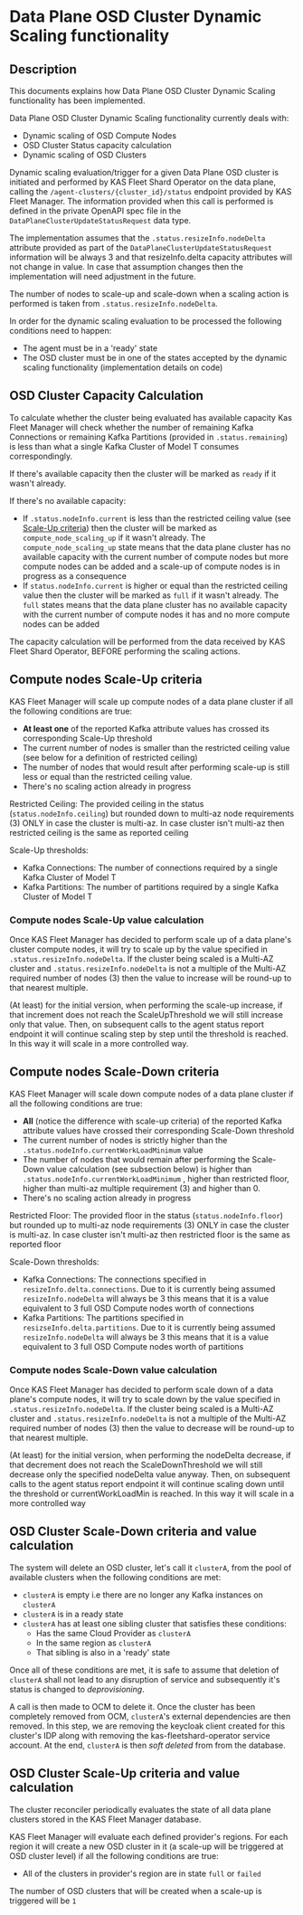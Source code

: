 # Data Plane OSD Cluster Dynamic Scaling functionality

## Description

This documents explains how Data Plane OSD Cluster Dynamic Scaling functionality
has been implemented.

Data Plane OSD Cluster Dynamic Scaling functionality currently deals with:
* Dynamic scaling of OSD Compute Nodes
* OSD Cluster Status capacity calculation
* Dynamic scaling of OSD Clusters

Dynamic scaling evaluation/trigger for a given Data Plane OSD cluster is
initiated and performed by KAS Fleet Shard Operator on the data plane, calling
the `/agent-clusters/{cluster_id}/status` endpoint provided by KAS Fleet Manager.
The information provided when this call is performed is defined in the private
OpenAPI spec file in the `DataPlaneClusterUpdateStatusRequest` data type.

The implementation assumes that the `.status.resizeInfo.nodeDelta` attribute
provided as part of the `DataPlaneClusterUpdateStatusRequest` information
will be always 3 and that resizeInfo.delta capacity attributes will not change
in value. In case that assumption changes then the implementation will need
adjustment in the future.

The number of nodes to scale-up and scale-down when a scaling action is performed
is taken from `.status.resizeInfo.nodeDelta`.

In order for the dynamic scaling evaluation to be processed the following conditions
need to happen:
* The agent must be in a 'ready' state
* The OSD cluster must be in one of the states accepted by the dynamic scaling
  functionality (implementation details on code)

## OSD Cluster Capacity Calculation

To calculate whether the cluster being evaluated has available capacity
Kas Fleet Manager will check whether the number of remaining Kafka Connections
or remaining Kafka Partitions (provided in `.status.remaining`) is less than
what a single Kafka Cluster of Model T consumes correspondingly.

If there's available capacity then the cluster will be marked as `ready` if it
wasn't already.

If there's no available capacity:
* If `.status.nodeInfo.current` is less than the restricted ceiling
  value (see [Scale-Up criteria](#scale-up-criteria)) then the cluster will be
  marked as `compute_node_scaling_up` if it wasn't already. The
  `compute_node_scaling_up` state means that the data plane cluster has no
  available capacity with the current number of compute nodes but more compute
  nodes can be added and a scale-up of compute nodes is in progress as a
  consequence
* If `status.nodeInfo.current` is higher or equal than the restricted ceiling
  value then the cluster will be marked as `full` if it wasn't already. The
  `full` states means that the data plane cluster has no available capacity with
  the current number of compute nodes it has and no more compute nodes can be
  added

The capacity calculation will be performed from the data received by KAS Fleet
Shard Operator, BEFORE performing the scaling actions.

## Compute nodes Scale-Up criteria

KAS Fleet Manager will scale up compute nodes of a data plane cluster if
all the following conditions are true:

* **At least one** of the reported Kafka attribute values has crossed its
  corresponding Scale-Up threshold
* The current number of nodes is smaller than the restricted
  ceiling value (see below for a definition of restricted ceiling)
* The number of nodes that would result after performing scale-up is
  still less or equal than the restricted ceiling value.
* There's no scaling action already in progress

Restricted Ceiling: The provided ceiling in the
status (`status.nodeInfo.ceiling`) but rounded down to  multi-az node
requirements (3) ONLY in case the cluster is multi-az. In case
cluster isn't multi-az then restricted ceiling is the same as reported ceiling

Scale-Up thresholds:
  * Kafka Connections: The number of connections required by a single Kafka Cluster of Model T
  * Kafka Partitions: The number of partitions required by a single Kafka Cluster of Model T

### Compute nodes Scale-Up value calculation

Once KAS Fleet Manager has decided to perform scale up of a data plane's cluster
compute nodes, it will try to scale up by the value specified
in `.status.resizeInfo.nodeDelta`. If the cluster being
scaled is a Multi-AZ cluster and `.status.resizeInfo.nodeDelta` is not a multiple
of the Multi-AZ required number of nodes (3) then the value to increase will be
round-up to that nearest multiple.

(At least) for the initial version, when performing the scale-up increase, if
that increment does not reach the ScaleUpThreshold we will still increase only
that value. Then, on subsequent calls to the agent status report endpoint it
will continue scaling step by step until the threshold is reached. In this way
it will scale in a more controlled way.

## Compute nodes Scale-Down criteria

KAS Fleet Manager will scale down compute nodes of a data plane cluster if all
the following conditions are true:

* **All** (notice the difference with scale-up criteria) of the reported Kafka
  attribute values have crossed their corresponding Scale-Down threshold
* The current number of nodes is strictly higher than
  the `.status.nodeInfo.currentWorkLoadMinimum` value
* The number of nodes that would remain after performing the Scale-Down value
  calculation (see subsection below) is higher
  than `.status.nodeInfo.currentWorkLoadMinimum` , higher than restricted floor,
  higher than multi-az multiple requirement (3) and higher
  than 0.
* There's no scaling action already in progress

Restricted Floor: The provided floor in the
status (`status.nodeInfo.floor`) but rounded up to multi-az node
requirements (3) ONLY in case the cluster is multi-az. In case
cluster isn't multi-az then restricted floor is the same as reported floor

Scale-Down thresholds:
  * Kafka Connections: The connections specified in `resizeInfo.delta.connections`.
    Due to it is currently being assumed `resizeInfo.nodeDelta` will always be
    3 this means that it is a value equivalent to 3 full OSD Compute nodes worth
    of connections
  * Kafka Partitions: The partitions specified in `resizseInfo.delta.partitions`.
    Due to it is currently being assumed `resizeInfo.nodeDelta` will always be 3
    this means that it is a value equivalent to 3 full OSD Compute nodes worth
    of partitions

### Compute nodes Scale-Down value calculation

Once KAS Fleet Manager has decided to perform scale down of a data plane's compute
nodes, it will try to scale down by the value specified
in `.status.resizeInfo.nodeDelta`. If the cluster
being scaled is a Multi-AZ cluster and `.status.resizeInfo.nodeDelta` is not a
multiple of the Multi-AZ required number of nodes (3) then the value to
decrease will be round-up to that nearest multiple.

(At least) for the initial version, when performing the nodeDelta decrease, if
that decrement does not reach the ScaleDownThreshold we will still decrease
only the specified nodeDelta  value anyway. Then, on subsequent calls to the
agent status report endpoint it will continue scaling down until the threshold
or currentWorkLoadMin is reached. In this way it will scale in a more
controlled way

## OSD Cluster Scale-Down criteria and value calculation

The system will delete an OSD cluster, let's call it `clusterA`, from the pool of 
available clusters when the following conditions are met:

  * `clusterA` is empty i.e there are no longer any Kafka instances on `clusterA`
  * `clusterA` is in a ready state
  * `clusterA` has at least one sibling cluster that satisfies these conditions:
    * Has the same Cloud Provider as `clusterA`
    * In the same region as `clusterA`
    * That sibling is also in a 'ready' state

Once all of these conditions are met, it is safe to assume that deletion 
of `clusterA` shall not lead to any disruption of service and subsequently it's 
status is changed to *deprovisioning*. 

A call is then made to OCM to delete it. Once the cluster has been completely removed from OCM, 
`clusterA`'s external dependencies are then removed. In this step, we are removing the keycloak 
client created for this cluster's IDP along with removing the kas-fleetshard-operator service 
account. At the end, `clusterA` is then *soft deleted* from from the database.

## OSD Cluster Scale-Up criteria and value calculation

The cluster reconciler periodically evaluates the state of all data plane
clusters stored in the KAS Fleet Manager database.

KAS Fleet Manager will evaluate each defined provider's regions. For each
region it will create a new OSD cluster in it (a scale-up will be triggered at
OSD cluster level) if all the following conditions are true:
* All of the clusters in provider's region are in state `full` or `failed`

The number of OSD clusters that will be created when a scale-up is triggered
will be `1`